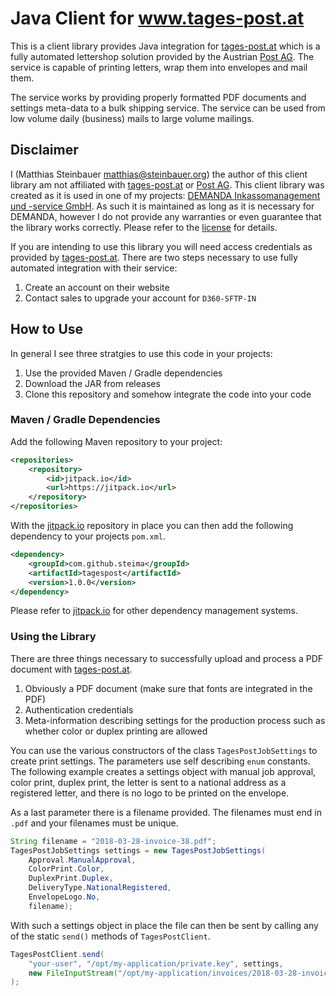 # Java Client for www.tages-post.at

This is a client library provides Java integration for [tages-post.at](https://www.tages-post.at) which is a fully automated lettershop solution provided by the Austrian [Post AG](https://www.post.at/). The service is capable of printing letters, wrap them into envelopes and mail them.

The service works by providing properly formatted PDF documents and settings meta-data to a bulk shipping service. The service can be used from low volume daily (business) mails to large volume mailings.

## Disclaimer

I (Matthias Steinbauer <matthias@steinbauer.org>) the author of this client library am not affiliated with [tages-post.at](https://www.tages-post.at) or [Post AG](https://www.post.at/). This client library was created as it is used in one of my projects: [DEMANDA Inkassomanagement und -service GmbH](https://demanda.at). As such it is maintained as long as it is necessary for DEMANDA, however I do not provide any warranties or even guarantee that the library works correctly. Please refer to the [license](LICENSE) for details.

If you are intending to use this library you will need access credentials as provided by [tages-post.at](https://www.tages-post.at). There are two steps necessary to use fully automated integration with their service:

 1. Create an account on their website
 2. Contact sales to upgrade your account for `D360-SFTP-IN`

## How to Use

In general I see three stratgies to use this code in your projects:

 1. Use the provided Maven / Gradle dependencies
 2. Download the JAR from releases
 3. Clone this repository and somehow integrate the code into your code

### Maven / Gradle Dependencies

Add the following Maven repository to your project:

```xml
<repositories>
	<repository>
	    <id>jitpack.io</id>
	    <url>https://jitpack.io</url>
	</repository>
</repositories>
```

With the [jitpack.io](https://jitpack.io) repository in place you can then add the following dependency to your projects `pom.xml`.

```xml
<dependency>
    <groupId>com.github.steima</groupId>
    <artifactId>tagespost</artifactId>
    <version>1.0.0</version>
</dependency>
```

Please refer to [jitpack.io](https://jitpack.io) for other dependency management systems.

### Using the Library

There are three things necessary to successfully upload and process a PDF document with [tages-post.at](https://www.tages-post.at).

 1. Obviously a PDF document (make sure that fonts are integrated in the PDF)
 2. Authentication credentials
 3. Meta-information describing settings for the production process such as whether color or duplex printing are allowed

You can use the various constructors of the class `TagesPostJobSettings` to create print settings. The parameters use self describing `enum` constants. The following example creates a settings object with manual job approval, color print, duplex print, the letter is sent to a national address as a registered letter, and there is no logo to be printed on the envelope.

As a last parameter there is a filename provided. The filenames must end in `.pdf` and your filenames must be unique.

```java
String filename = "2018-03-28-invoice-38.pdf";
TagesPostJobSettings settings = new TagesPostJobSettings(
	Approval.ManualApproval,
	ColorPrint.Color,
	DuplexPrint.Duplex,
	DeliveryType.NationalRegistered,
	EnvelopeLogo.No,
	filename);
```

With such a settings object in place the file can then be sent by calling any of the static `send()` methods of `TagesPostClient`.

```java
TagesPostClient.send(
	"your-user", "/opt/my-application/private.key", settings,
	new FileInputStream("/opt/my-application/invoices/2018-03-28-invoice-38.pdf")
);
```